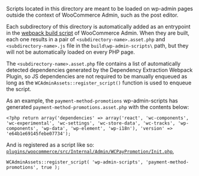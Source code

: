 Scripts located in this directory are meant to be loaded on wp-admin pages outside the context of WooCommerce Admin, such as the post editor. 

Each subdirectory of this directory is automatically added as an entrypoint in the [webpack build script](../../../../plugins/woocommerce-admin/webpack.config.js#L71) of WooCommerce Admin. When they are built, each one results in a pair of `<subdirectory-name>.asset.php` and `<subdirectory-name>.js` file in the `build\wp-admin-scripts\` path, but they will not be automatically loaded on every PHP page.

The `<subdirectory-name>.asset.php` file contains a list of automatically detected dependencies generated by the Dependency Extraction Webpack Plugin, so JS dependencies are not required to be manually enqueued as long as the `WCAdminAssets::register_script()` function is used to enqueue the script.

As an example, the `payment-method-promotions` wp-admin-scripts has generated `payment-method-promotions.asset.php` with the contents below:

`<?php return array('dependencies' => array('react', 'wc-components', 'wc-experimental', 'wc-settings', 'wc-store-data', 'wc-tracks', 'wp-components', 'wp-data', 'wp-element', 'wp-i18n'), 'version' => 'e64b1e69145febe07734');`

And is registered as a script like so: [`plugins/woocommerce/src/Internal/Admin/WCPayPromotion/Init.php`](../../../../plugins/woocommerce/src/Internal/Admin/WCPayPromotion/Init.php#L179),

`WCAdminAssets::register_script( 'wp-admin-scripts', 'payment-method-promotions', true );`

